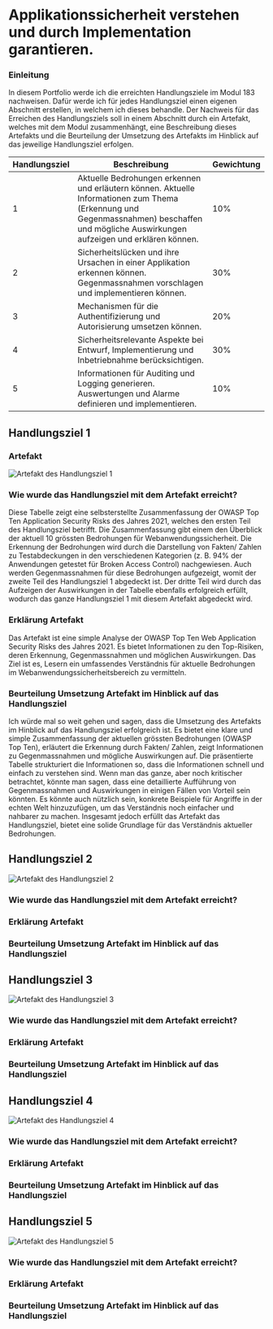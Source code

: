 # Applikationssicherheit verstehen und durch Implementation garantieren.

### Einleitung
In diesem Portfolio werde ich die erreichten Handlungsziele im Modul 183 nachweisen. Dafür werde ich für jedes Handlungsziel einen eigenen Abschnitt erstellen, in welchem ich dieses behandle. Der Nachweis für das Erreichen des Handlungsziels soll in einem Abschnitt durch ein Artefakt, welches mit dem Modul zusammenhängt, eine Beschreibung dieses Artefakts und die Beurteilung der Umsetzung des Artefakts im Hinblick auf das jeweilige Handlungsziel erfolgen.

| Handlungsziel | Beschreibung | Gewichtung |
| ----------- | ----------- | ----------- |
| 1   | Aktuelle Bedrohungen erkennen und erläutern können. Aktuelle Informationen zum Thema (Erkennung und Gegenmassnahmen) beschaffen und mögliche Auswirkungen aufzeigen und erklären können. | 10% |
| 2   | Sicherheitslücken und ihre Ursachen in einer Applikation erkennen können. Gegenmassnahmen vorschlagen und implementieren können. | 30% |
| 3   | Mechanismen für die Authentifizierung und Autorisierung umsetzen können. | 20% |
| 4   | Sicherheitsrelevante Aspekte bei Entwurf, Implementierung und Inbetriebnahme berücksichtigen. | 30% |
| 5   | Informationen für Auditing und Logging generieren. Auswertungen und Alarme definieren und implementieren. | 10% |

## Handlungsziel 1

### Artefakt
![Artefakt des Handlungsziel 1](https://cdn.discordapp.com/attachments/912953190251642910/1184432122904190996/Screenshot_2023-12-13_104911.png?ex=658bf35f&is=65797e5f&hm=4e5a7c1074d40f8eb6ea0ae60fdc23ebd5ddb7e9d4c50f15c5dfaa9799fb3d91&)

### Wie wurde das Handlungsziel mit dem Artefakt erreicht?
Diese Tabelle zeigt eine selbsterstellte Zusammenfassung der OWASP Top Ten Application Security Risks des Jahres 2021, welches den ersten Teil des Handlungsziel betrifft. Die Zusammenfassung gibt einem den Überblick der aktuell 10 grössten Bedrohungen für Webanwendungssicherheit. Die Erkennung der Bedrohungen wird durch die Darstellung von Fakten/ Zahlen zu Testabdeckungen in den verschiedenen Kategorien (z. B. 94% der Anwendungen getestet für Broken Access Control) nachgewiesen. Auch werden Gegenmassnahmen für diese Bedrohungen aufgezeigt, womit der zweite Teil des Handlungsziel 1 abgedeckt ist. Der dritte Teil wird durch das Aufzeigen der Auswirkungen in der Tabelle ebenfalls erfolgreich erfüllt, wodurch das ganze Handlungsziel 1 mit diesem Artefakt abgedeckt wird.

### Erklärung Artefakt
Das Artefakt ist eine simple Analyse der OWASP Top Ten Web Application Security Risks des Jahres 2021. Es bietet Informationen zu den Top-Risiken, deren Erkennung, Gegenmassnahmen und möglichen Auswirkungen. Das Ziel ist es, Lesern ein umfassendes Verständnis für aktuelle Bedrohungen im Webanwendungssicherheitsbereich zu vermitteln.

### Beurteilung Umsetzung Artefakt im Hinblick auf das Handlungsziel
Ich würde mal so weit gehen und sagen, dass die Umsetzung des Artefakts im Hinblick auf das Handlungsziel erfolgreich ist. Es bietet eine klare und simple Zusammenfassung der aktuellen grössten Bedrohungen (OWASP Top Ten), erläutert die Erkennung durch Fakten/ Zahlen, zeigt Informationen zu Gegenmassnahmen und mögliche Auswirkungen auf. Die präsentierte Tabelle strukturiert die Informationen so, dass die Informationen schnell und einfach zu verstehen sind. Wenn man das ganze, aber noch kritischer betrachtet, könnte man sagen, dass eine detaillierte Aufführung von Gegenmassnahmen und Auswirkungen in einigen Fällen von Vorteil sein könnten. Es könnte auch nützlich sein, konkrete Beispiele für Angriffe in der echten Welt hinzuzufügen, um das Verständnis noch einfacher und nahbarer zu machen. Insgesamt jedoch erfüllt das Artefakt das Handlungsziel, bietet eine solide Grundlage für das Verständnis aktueller Bedrohungen.

## Handlungsziel 2
![Artefakt des Handlungsziel 2](-)

### Wie wurde das Handlungsziel mit dem Artefakt erreicht?

### Erklärung Artefakt

### Beurteilung Umsetzung Artefakt im Hinblick auf das Handlungsziel

## Handlungsziel 3
![Artefakt des Handlungsziel 3](-)

### Wie wurde das Handlungsziel mit dem Artefakt erreicht?

### Erklärung Artefakt

### Beurteilung Umsetzung Artefakt im Hinblick auf das Handlungsziel

## Handlungsziel 4
![Artefakt des Handlungsziel 4](-)

### Wie wurde das Handlungsziel mit dem Artefakt erreicht?

### Erklärung Artefakt

### Beurteilung Umsetzung Artefakt im Hinblick auf das Handlungsziel

## Handlungsziel 5
![Artefakt des Handlungsziel 5](-)

### Wie wurde das Handlungsziel mit dem Artefakt erreicht?

### Erklärung Artefakt

### Beurteilung Umsetzung Artefakt im Hinblick auf das Handlungsziel
